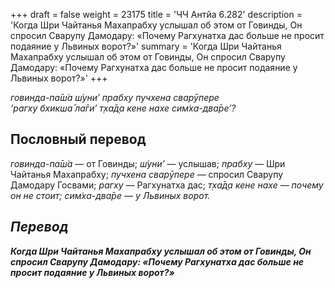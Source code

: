 +++
draft = false
weight = 23175
title = 'ЧЧ Антйа 6.282'
description = 'Когда Шри Чайтанья Махапрабху услышал об этом от Говинды, Он спросил Сварупу Дамодару: «Почему Рагхунатха дас больше не просит подаяние у Львиных ворот?»'
summary = 'Когда Шри Чайтанья Махапрабху услышал об этом от Говинды, Он спросил Сварупу Дамодару: «Почему Рагхунатха дас больше не просит подаяние у Львиных ворот?»'
+++

_говинда-па̄ш́а ш́уни’ прабху пучхена сварӯпере  
‘рагху бхикша̄ ла̄ги’ т̣ха̄д̣а кене нахе сим̇ха-два̄ре’?_

## Пословный перевод

_говинда_\-_па̄ш́а_ — от Говинды; _ш́уни’_ — услышав; _прабху_ — Шри Чайтанья Махапрабху; _пучхена_ _сварӯпере_ — спросил Сварупу Дамодару Госвами; _рагху_ — Рагхунатха дас; _т̣ха̄д̣а</em>_ _<em>кене_ _нахе_ — почему он не стоит; _сим̇ха_\-_два̄ре_ — у Львиных ворот.

## Перевод

**Когда Шри Чайтанья Махапрабху услышал об этом от Говинды, Он спросил Сварупу Дамодару: «Почему Рагхунатха дас больше не просит подаяние у Львиных ворот?»**
